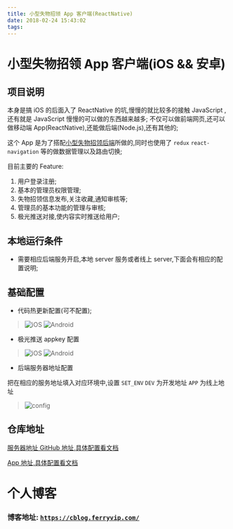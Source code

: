 ```yaml
---
title: 小型失物招领 App 客户端(ReactNative)
date: 2018-02-24 15:43:02
tags:
---
```


# 小型失物招领 App 客户端(iOS && 安卓)

## 项目说明

本身是搞 iOS 的后面入了 ReactNative 的坑,慢慢的就比较多的接触 JavaScript ,还有就是 JavaScript 慢慢的可以做的东西越来越多;
不仅可以做前端网页,还可以做移动端 App(ReactNative),还能做后端(Node.js),还有其他的;

这个 App 是为了搭配[小型失物招领后端](https://github.com/strawferry/lostserver)所做的,同时也使用了 `redux` `react-navigation` 等的做数据管理以及路由切换;

目前主要的 Feature:  
1. 用户登录注册;
2. 基本的管理员权限管理;
3. 失物招领信息发布,关注收藏,通知审核等;
4. 管理员的基本功能的管理与审核;
5. 极光推送对接,使内容实时推送给用户;

## 本地运行条件

* 需要相应后端服务开启,本地 server 服务或者线上 server,下面会有相应的配置说明;


## 基础配置
* 代码热更新配置(可不配置);

> ![iOS](http://ww1.sinaimg.cn/large/8bbf0afbly1forvmdtezxj21r41084bn.jpg)
> ![Android](http://ww1.sinaimg.cn/large/8bbf0afbly1forvzfmss4j228g1huniw.jpg)

* 极光推送 appkey 配置 

>![iOS](http://ww1.sinaimg.cn/large/8bbf0afbly1forvmdt6kmj21ts0xen9o.jpg)
>![Android](http://ww1.sinaimg.cn/large/8bbf0afbly1forvzfndrzj21q81hudzn.jpg)

* 后端服务器地址配置

把在相应的服务地址填入对应环境中,设置 `SET_ENV` `DEV` 为开发地址 `APP` 为线上地址

> ![config](http://ww1.sinaimg.cn/large/8bbf0afbly1forw8hqeqyj21ri1i4ard.jpg)

## 仓库地址

[服务器地址 GitHub 地址,具体配置看文档](https://github.com/strawferry/lostserver)

[App 地址,具体配置看文档](https://github.com/strawferry/lostapp)


# 个人博客
### **博客地址: [`https://cblog.ferryvip.com/`](https://cblog.ferryvip.com/)**